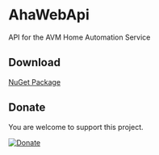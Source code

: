 # AhaWebApi
API for the AVM Home Automation Service




## Download

[NuGet Package](https://www.nuget.org/packages/AhaWebApi/)

## Donate

You are welcome to support this project. 

[![Donate](https://raw.githubusercontent.com/Bassman2/AhaWebApi/master/.github/images/donate.gif)](https://www.paypal.me/GBassman)
